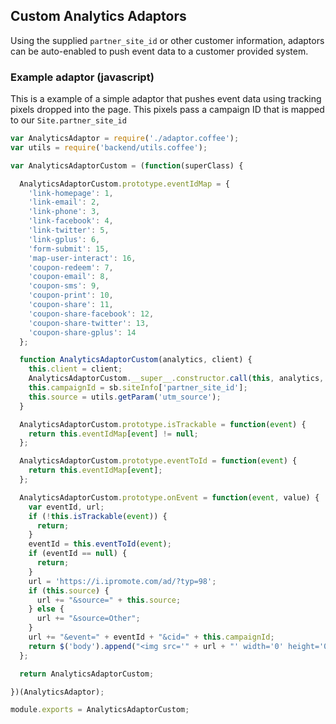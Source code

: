 ## Custom Analytics Adaptors

Using the supplied `partner_site_id` or other customer information, adaptors can be auto-enabled to push event data to a customer provided system.

### Example adaptor (javascript)

This is a example of a simple adaptor that pushes event data using tracking pixels dropped into the page. This pixels pass a campaign ID that is mapped to our `Site.partner_site_id`

```javascript
var AnalyticsAdaptor = require('./adaptor.coffee');
var utils = require('backend/utils.coffee');

var AnalyticsAdaptorCustom = (function(superClass) {

  AnalyticsAdaptorCustom.prototype.eventIdMap = {
    'link-homepage': 1,
    'link-email': 2,
    'link-phone': 3,
    'link-facebook': 4,
    'link-twitter': 5,
    'link-gplus': 6,
    'form-submit': 15,
    'map-user-interact': 16,
    'coupon-redeem': 7,
    'coupon-email': 8,
    'coupon-sms': 9,
    'coupon-print': 10,
    'coupon-share': 11,
    'coupon-share-facebook': 12,
    'coupon-share-twitter': 13,
    'coupon-share-gplus': 14
  };

  function AnalyticsAdaptorCustom(analytics, client) {
    this.client = client;
    AnalyticsAdaptorCustom.__super__.constructor.call(this, analytics, this.client);
    this.campaignId = sb.siteInfo['partner_site_id'];
    this.source = utils.getParam('utm_source');
  }

  AnalyticsAdaptorCustom.prototype.isTrackable = function(event) {
    return this.eventIdMap[event] != null;
  };

  AnalyticsAdaptorCustom.prototype.eventToId = function(event) {
    return this.eventIdMap[event];
  };

  AnalyticsAdaptorCustom.prototype.onEvent = function(event, value) {
    var eventId, url;
    if (!this.isTrackable(event)) {
      return;
    }
    eventId = this.eventToId(event);
    if (eventId == null) {
      return;
    }
    url = 'https://i.ipromote.com/ad/?typ=98';
    if (this.source) {
      url += "&source=" + this.source;
    } else {
      url += "&source=Other";
    }
    url += "&event=" + eventId + "&cid=" + this.campaignId;
    return $('body').append("<img src='" + url + "' width='0' height='0' border='0' />");
  };

  return AnalyticsAdaptorCustom;

})(AnalyticsAdaptor);

module.exports = AnalyticsAdaptorCustom;
```
